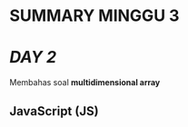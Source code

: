 # **SUMMARY MINGGU** 3 #

# ***DAY 2*** #
Membahas soal **multidimensional array**
## **JavaScript (JS)** ##
